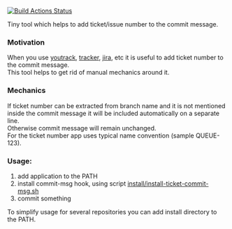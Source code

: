 [![Build Actions Status](https://github.com/yantonov/ticket-commit-msg/workflows/ci/badge.svg)](https://github.com/yantonov/ticket-commit-msg/actions)

Tiny tool which helps to add ticket/issue number to the commit message.

### Motivation
When you use [youtrack](https://www.jetbrains.com/youtrack/), [tracker](https://yandex.com/tracker/), [jira](https://www.atlassian.com/software/jira), etc it is useful to add ticket number to the commit message.  
This tool helps to get rid of manual mechanics around it.

### Mechanics
If ticket number can be extracted from branch name and it is not mentioned inside the commit message it will be included automatically on a separate line.  
Otherwise commit message will remain unchanged.  
For the ticket number app uses typical name convention (sample QUEUE-123).

### Usage:
1. add application to the PATH
2. install commit-msg hook, using script [install/install-ticket-commit-msg.sh](https://github.com/yantonov/ticket-commit-msg/blob/master/install/install-ticket-commit-msg.sh)
3. commit something

To simplify usage for several repositories you can add install directory to the PATH.
